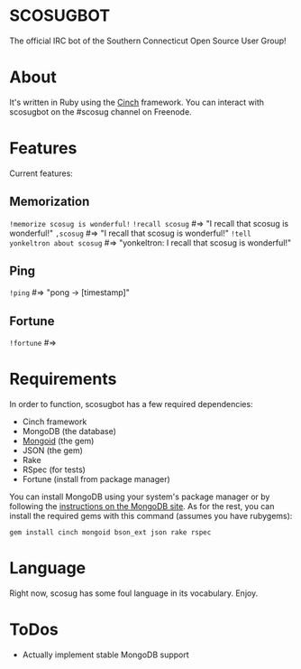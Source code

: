 # SCOSUGBOT

The official IRC bot of the Southern Connecticut Open Source User
Group! 

# About 

It's written in Ruby using the [Cinch](http://github.com/injekt/cinch)
framework. You can interact with scosugbot on the #scosug channel on
Freenode.

# Features

Current features:
## Memorization
`!memorize scosug is wonderful!`
`!recall scosug` #=> "I recall that scosug is wonderful!"
`,scosug` #=> "I recall that scosug is wonderful!"
`!tell yonkeltron about scosug` #=> "yonkeltron: I recall that scosug is wonderful!"

## Ping
`!ping` #=> "pong -> [timestamp]"

## Fortune
`!fortune` #=> <whatever>

# Requirements

In order to function, scosugbot has a few required
dependencies:

* Cinch framework
* MongoDB (the database)
* [Mongoid](http://mongoid.org/) (the gem)
* JSON (the gem)
* Rake
* RSpec (for tests)
* Fortune (install from package manager)

You can install MongoDB using your system's package manager or by
following the [instructions on the MongoDB
site](http://www.mongodb.org/display/DOCS/Quickstart). As for the rest,
you can install the required gems with this command (assumes you have
rubygems):

`gem install cinch mongoid bson_ext json rake rspec`

# Language
Right now, scosug has some foul language in its vocabulary. Enjoy.

# ToDos
* Actually implement stable MongoDB support